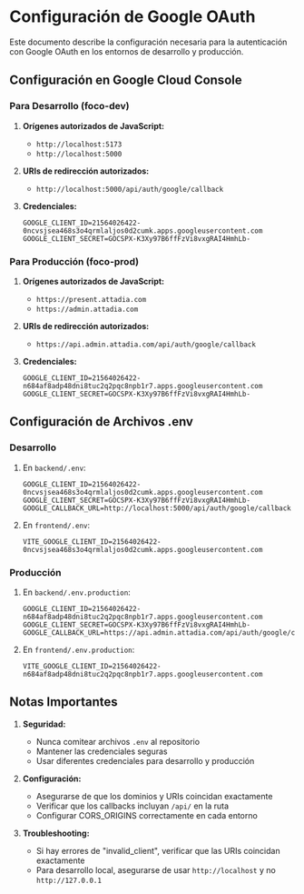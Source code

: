 # Configuración de Google OAuth

Este documento describe la configuración necesaria para la autenticación con Google OAuth en los entornos de desarrollo y producción.

## Configuración en Google Cloud Console

### Para Desarrollo (foco-dev)

1. **Orígenes autorizados de JavaScript:**
   - `http://localhost:5173`
   - `http://localhost:5000`

2. **URIs de redirección autorizados:**
   - `http://localhost:5000/api/auth/google/callback`

3. **Credenciales:**
   ```env
   GOOGLE_CLIENT_ID=21564026422-0ncvsjsea468s3o4qrmlaljos0d2cumk.apps.googleusercontent.com
   GOOGLE_CLIENT_SECRET=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
   ```

### Para Producción (foco-prod)

1. **Orígenes autorizados de JavaScript:**
   - `https://present.attadia.com`
   - `https://admin.attadia.com`

2. **URIs de redirección autorizados:**
   - `https://api.admin.attadia.com/api/auth/google/callback`

3. **Credenciales:**
   ```env
   GOOGLE_CLIENT_ID=21564026422-n684af8adp48dni8tuc2q2pqc8npb1r7.apps.googleusercontent.com
   GOOGLE_CLIENT_SECRET=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
   ```

## Configuración de Archivos .env

### Desarrollo

1. En `backend/.env`:
   ```env
   GOOGLE_CLIENT_ID=21564026422-0ncvsjsea468s3o4qrmlaljos0d2cumk.apps.googleusercontent.com
   GOOGLE_CLIENT_SECRET=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
   GOOGLE_CALLBACK_URL=http://localhost:5000/api/auth/google/callback
   ```

2. En `frontend/.env`:
   ```env
   VITE_GOOGLE_CLIENT_ID=21564026422-0ncvsjsea468s3o4qrmlaljos0d2cumk.apps.googleusercontent.com
   ```

### Producción

1. En `backend/.env.production`:
   ```env
   GOOGLE_CLIENT_ID=21564026422-n684af8adp48dni8tuc2q2pqc8npb1r7.apps.googleusercontent.com
   GOOGLE_CLIENT_SECRET=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
   GOOGLE_CALLBACK_URL=https://api.admin.attadia.com/api/auth/google/callback
   ```

2. En `frontend/.env.production`:
   ```env
   VITE_GOOGLE_CLIENT_ID=21564026422-n684af8adp48dni8tuc2q2pqc8npb1r7.apps.googleusercontent.com
   ```

## Notas Importantes

1. **Seguridad:**
   - Nunca comitear archivos `.env` al repositorio
   - Mantener las credenciales seguras
   - Usar diferentes credenciales para desarrollo y producción

2. **Configuración:**
   - Asegurarse de que los dominios y URIs coincidan exactamente
   - Verificar que los callbacks incluyan `/api/` en la ruta
   - Configurar CORS_ORIGINS correctamente en cada entorno

3. **Troubleshooting:**
   - Si hay errores de "invalid_client", verificar que las URIs coincidan exactamente
   - Para desarrollo local, asegurarse de usar `http://localhost` y no `http://127.0.0.1` 